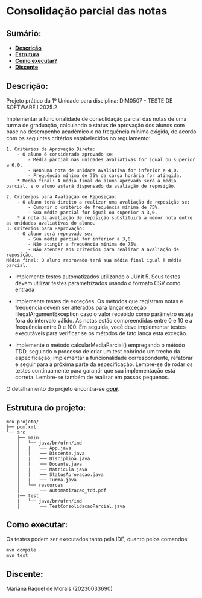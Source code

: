 # Consolidação parcial das notas

## Sumário:
* **[Descrição](#descrição)**
* **[Estrutura](#estrutura-do-projeto)**
* **[Como executar?](#como-executar)**
* **[Discente](#discente)**


## Descrição:
Projeto prático da 1º Unidade para disciplina: DIM0507 -  TESTE DE SOFTWARE I  2025.2

Implementar a funcionalidade de consolidação parcial das notas de uma turma de graduação, calculando o status de aprovação dos alunos com base no desempenho acadêmico e na frequência mínima exigida, de acordo com os seguintes critérios estabelecidos no regulamento:

	1. Critérios de Aprovação Direta:
		- O aluno é considerado aprovado se:
			- Média parcial nas unidades avaliativas for igual ou superior a 6,0.
			- Nenhuma nota de unidade avaliativa for inferior a 4,0.
			- Frequência mínima de 75% da carga horária for atingida.
		* Média final: A média final do aluno aprovado será a média parcial, e o aluno estará dispensado da avaliação de reposição.

	2. Critérios para Avaliação de Reposição:
		- O aluno terá direito a realizar uma avaliação de reposição se:
			- Cumprir o critério de frequência mínima de 75%.
			- Sua média parcial for igual ou superior a 3,0.
		* A nota da avaliação de reposição substituirá a menor nota entre as unidades avaliativas do aluno.
	3. Critérios para Reprovação:
		- O aluno será reprovado se:
			- Sua média parcial for inferior a 3,0.
			- Não atingir a frequência mínima de 75%.
			- Não atender aos critérios para realizar a avaliação de reposição.
	Média final: O aluno reprovado terá sua média final igual à média parcial.

* Implemente testes automatizados utilizando o JUnit 5. Seus testes devem utilizar testes
parametrizados usando o formato CSV como entrada

* Implemente testes de exceções. Os métodos que registram notas e frequência devem ser alterados
para lançar exceção IllegalArgumentException caso o valor recebido como parâmetro esteja
fora do intervalo válido. As notas estão compreendidas entre 0 e 10 e a frequência entre 0 e 100. Em
seguida, você deve implementar testes executáveis para verificar se os métodos de fato lança esta
exceção.

* Implemente o método calcularMediaParcial() empregando o método TDD, seguindo o
processo de criar um test cobrindo um trecho da especificação, implementar a funcionalidade
correspondente, refatorar e seguir para a próxima parte da especificação. Lembre-se de rodar os
testes continuamente para garantir que sua implementação está correta. Lembre-se também de
realizar em passos pequenos.

O detalhamento do projeto encontra-se __*[aqui](src/main/resources/automatizacao_tdd.pdf)*__.


## Estrutura do projeto:

```
meu-projeto/
├── pom.xml
└── src
	├── main
	│ 	└── java/br/ufrn/imd
	│	|	└── App.java
	│	|	└── Discente.java
	│	|	└── Disciplina.java
	│	|	└── Docente.java
	│	|	└── Matricula.java
	│	|	└── StatusAprovacao.java
	│	|	└── Turma.java
	│ 	└── resources
	│		└── automatizacao_tdd.pdf
	|── test
	| 	└── java/br/ufrn/imd
	│		└── TestConsolidacaoParcial.java
```

## Como executar: 

Os testes podem ser executados tanto pela IDE, quanto pelos comandos:
```
mvn compile
mvn test
```

## Discente:
Mariana Raquel de Morais (20230033690)
